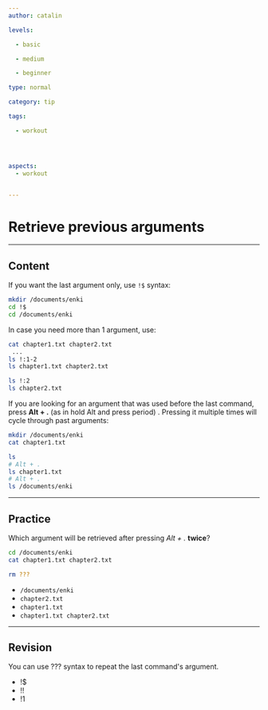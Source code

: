 ```yaml
---
author: catalin

levels:

  - basic

  - medium

  - beginner

type: normal

category: tip

tags:

  - workout




aspects:
  - workout


---
```


# Retrieve previous arguments

---
## Content

If you want the last argument only, use `!$` syntax:
```bash
mkdir /documents/enki
cd !$
cd /documents/enki
``` 

In case you need more than 1 argument, use:
```bash
cat chapter1.txt chapter2.txt
 ...
ls !:1-2
ls chapter1.txt chapter2.txt

ls !:2
ls chapter2.txt
```
If you are looking for an argument that was used before the last command, press **Alt + .** (as in hold Alt and press period) . Pressing it multiple times will cycle through past arguments:
```bash
mkdir /documents/enki
cat chapter1.txt

ls 
# Alt + .
ls chapter1.txt
# Alt + .
ls /documents/enki
```

---
## Practice

Which argument will be retrieved after pressing *Alt + .* **twice**?
```bash
cd /documents/enki
cat chapter1.txt chapter2.txt

rm ???
```

* `/documents/enki`
* `chapter2.txt`
* `chapter1.txt`
* `chapter1.txt chapter2.txt`

---
## Revision

You can use ??? syntax to repeat the last command's argument.


* !$
* !!
* !1

 
 
